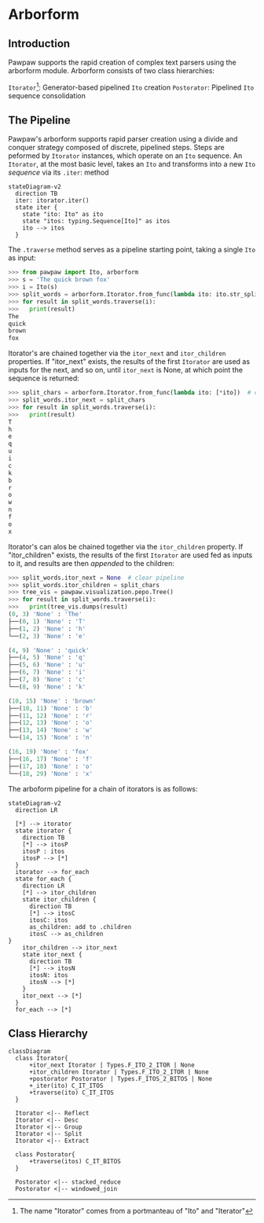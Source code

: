 # Arborform

## Introduction

Pawpaw supports the rapid creation of complex text parsers using the arborform module.  Arborform consists of two class hierarchies:

``Itorator``[^itorator_name]: Generator-based pipelined ``Ito`` creation 
``Postorator``: Pipelined ``Ito`` sequence consolidation

## The Pipeline

Pawpaw's arborform supports rapid parser creation using a divide and conquer strategy composed of discrete, pipelined steps.  Steps are peformed by ``Itorator`` instances, which operate on an ``Ito`` sequence.  An ``Itorator``, at the most basic level, takes an ``Ito`` and transforms into a new ``Ito`` *sequence* via its ``.iter``: method

```mermaid
stateDiagram-v2
  direction TB
  iter: itorator.iter()
  state iter {
    state "ito: Ito" as ito
    state "itos: typing.Sequence[Ito]" as itos
    ito --> itos
  }
```

The  ``.traverse`` method serves as a pipeline starting point, taking a single ``Ito`` as input:

```python
>>> from pawpaw import Ito, arborform
>>> s = 'The quick brown fox'
>>> i = Ito(s)
>>> split_words = arborform.Itorator.from_func(lambda ito: ito.str_split())  # perform str.split
>>> for result in split_words.traverse(i):
>>>   print(result)
The
quick
brown
fox
```

Itorator's are chained together via the ``itor_next`` and ``itor_children`` properties.  If "itor_next" exists, the results of the first ``Itorator`` are used as inputs for the next, and so on, until ``itor_next`` is None, at which point the sequence is returned:

```python
>>> split_chars = arborform.Itorator.from_func(lambda ito: [*ito])  # convert to 1-char long Itos
>>> split_words.itor_next = split_chars
>>> for result in split_words.traverse(i):
>>>   print(result)
T
h
e
q
u
i
c
k
b
r
o
w
n
f
o
x
```

Itorator's can alos be chained together via the ``itor_children`` property.  If "itor_children" exists, the results of the first ``Itorator`` are used fed as inputs to it, and results are then *appended* to the children:

```python
>>> split_words.itor_next = None  # clear pipeline
>>> split_words.itor_children = split_chars
>>> tree_vis = pawpaw.visualization.pepo.Tree()
>>> for result in split_words.traverse(i):
>>>   print(tree_vis.dumps(result)
(0, 3) 'None' : 'The'
├──(0, 1) 'None' : 'T'
├──(1, 2) 'None' : 'h'
└──(2, 3) 'None' : 'e'

(4, 9) 'None' : 'quick'
├──(4, 5) 'None' : 'q'
├──(5, 6) 'None' : 'u'
├──(6, 7) 'None' : 'i'
├──(7, 8) 'None' : 'c'
└──(8, 9) 'None' : 'k'

(10, 15) 'None' : 'brown'
├──(10, 11) 'None' : 'b'
├──(11, 12) 'None' : 'r'
├──(12, 13) 'None' : 'o'
├──(13, 14) 'None' : 'w'
└──(14, 15) 'None' : 'n'

(16, 19) 'None' : 'fox'
├──(16, 17) 'None' : 'f'
├──(17, 18) 'None' : 'o'
└──(18, 29) 'None' : 'x'
```

The arboform pipeline for a chain of itorators is as follows:

```mermaid
stateDiagram-v2
  direction LR
  
  [*] --> itorator
  state itorator {
    direction TB
    [*] --> itosP
    itosP : itos
    itosP --> [*]
  }
  itorator --> for_each  
  state for_each {
    direction LR
    [*] --> itor_children
    state itor_children {
      direction TB
      [*] --> itosC
      itosC: itos
      as_children: add to .children
      itosC --> as_children
}
    itor_children --> itor_next
    state itor_next {
      direction TB
      [*] --> itosN
      itosN: itos
      itosN --> [*]
    }
    itor_next --> [*]
  }
  for_each --> [*]
``` 
   
## Class Hierarchy

```mermaid
classDiagram
  class Itorator{
      +itor_next Itorator | Types.F_ITO_2_ITOR | None
      +itor_children Itorator | Types.F_ITO_2_ITOR | None
      +postorator Postorator | Types.F_ITOS_2_BITOS | None
      +_iter(ito) C_IT_ITOS
      +traverse(ito) C_IT_ITOS
  }
  
  Itorator <|-- Reflect
  Itorator <|-- Desc
  Itorator <|-- Group
  Itorator <|-- Split
  Itorator <|-- Extract

  class Postorator{
      +traverse(itos) C_IT_BITOS
  }

  Postorator <|-- stacked_reduce
  Postorator <|-- windowed_join
```

[^itorator_name]: The name "Itorator" comes from a portmanteau of "Ito" and "Iterator"
